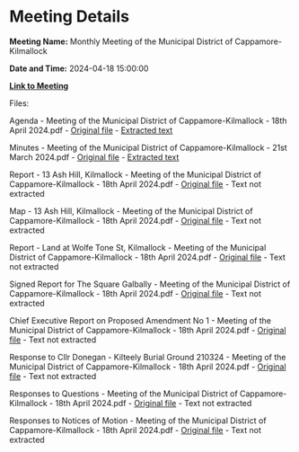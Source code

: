 # Meeting Details

**Meeting Name:** Monthly Meeting of the Municipal District of Cappamore-Kilmallock

**Date and Time:** 2024-04-18 15:00:00

**[Link to Meeting](https://www.limerick.ie/council/whats-on/monthly-meeting-of-the-municipal-district-of-cappamore-kilmallock-13)**

Files: 

Agenda - Meeting of the Municipal District of Cappamore-Kilmallock - 18th April 2024.pdf - [Original file](https://www.limerick.ie/sites/default/files/media/documents/2024-04/01-agenda-meeting-of-the-municipal-district-of-cappamore-kilmallock-18th-april-2024_1.pdf) - [Extracted text](./Agenda%20-%20Meeting%20of%20the%20Municipal%20District%20of%20Cappamore-Kilmallock%20-%2018th%20April%202024.md)

Minutes - Meeting of the Municipal District of Cappamore-Kilmallock - 21st March 2024.pdf - [Original file](https://www.limerick.ie/sites/default/files/media/documents/2024-04/02-minutes-meeting-of-the-municipal-district-of-cappamore-kilmallock-21st-march-2024.pdf) - [Extracted text](./Minutes%20-%20Meeting%20of%20the%20Municipal%20District%20of%20Cappamore-Kilmallock%20-%2021st%20March%202024.md)

Report - 13 Ash Hill, Kilmallock - Meeting of the Municipal District of Cappamore-Kilmallock - 18th April 2024.pdf - [Original file](https://www.limerick.ie/sites/default/files/media/documents/2024-04/03-report-13-ash-hill-kilmallock-meeting-of-the-municipal-district-of-cappamore-kilmallock-18th-april-2024.pdf) - Text not extracted

Map - 13 Ash Hill, Kilmallock - Meeting of the Municipal District of Cappamore-Kilmallock - 18th April 2024.pdf - [Original file](https://www.limerick.ie/sites/default/files/media/documents/2024-04/04-map-13-ash-hill-kilmallock-meeting-of-the-municipal-district-of-cappamore-kilmallock-18th-april-2024.pdf) - Text not extracted

Report - Land at Wolfe Tone St, Kilmallock - Meeting of the Municipal District of Cappamore-Kilmallock - 18th April 2024.pdf - [Original file](https://www.limerick.ie/sites/default/files/media/documents/2024-04/05-report-land-at-wolfe-tone-st-kilmallock-meeting-of-the-municipal-district-of-cappamore-kilmallock-18th-april-2024.pdf) - Text not extracted

Signed Report for The Square Galbally - Meeting of the Municipal District of Cappamore-Kilmallock - 18th April 2024.pdf - [Original file](https://www.limerick.ie/sites/default/files/media/documents/2024-04/06-signed-report-for-the-square-galbally-meeting-of-the-municipal-district-of-cappamore-kilmallock-18th-april-2024.pdf) - Text not extracted

Chief Executive Report on Proposed Amendment No 1 - Meeting of the Municipal District of Cappamore-Kilmallock - 18th April 2024.pdf - [Original file](https://www.limerick.ie/sites/default/files/media/documents/2024-04/07-chief-executive-report-on-proposed-amendment-no-1-meeting-of-the-municipal-district-of-cappamore-kilmallock-18th-april-2024.pdf) - Text not extracted

Response to Cllr Donegan - Kilteely Burial Ground 210324 - Meeting of the Municipal District of Cappamore-Kilmallock - 18th April 2024.pdf - [Original file](https://www.limerick.ie/sites/default/files/media/documents/2024-04/08-response-to-cllr-donegan-kilteely-burial-ground-210324-meeting-of-the-municipal-district-of-cappamore-kilmallock-18th-april-2024.pdf) - Text not extracted

Responses to Questions - Meeting of the Municipal District of Cappamore-Kilmallock - 18th April 2024.pdf - [Original file](https://www.limerick.ie/sites/default/files/media/documents/2024-04/responses-to-questions-meeting-of-the-municipal-district-of-cappamore-kilmallock-18th-april-2024.pdf) - Text not extracted

Responses to Notices of Motion - Meeting of the Municipal District of Cappamore-Kilmallock - 18th April 2024.pdf - [Original file](https://www.limerick.ie/sites/default/files/media/documents/2024-04/responses-to-notices-of-motion-meeting-of-the-municipal-district-of-cappamore-kilmallock-18th-april-2024.pdf) - Text not extracted

